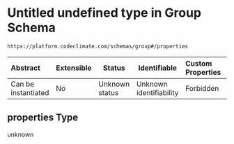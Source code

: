 # Untitled undefined type in Group Schema

```txt
https://platform.codeclimate.com/schemas/group#/properties
```




| Abstract            | Extensible | Status         | Identifiable            | Custom Properties | Additional Properties | Access Restrictions | Defined In                                                                    |
| :------------------ | ---------- | -------------- | ----------------------- | :---------------- | --------------------- | ------------------- | ----------------------------------------------------------------------------- |
| Can be instantiated | No         | Unknown status | Unknown identifiability | Forbidden         | Allowed               | none                | [Group.schema.json\*](../../schemas/Group.schema.json "open original schema") |

## properties Type

unknown
